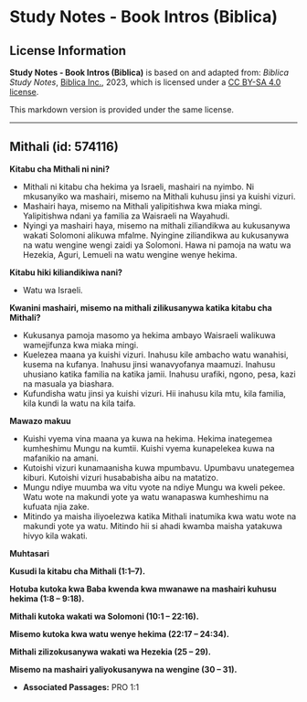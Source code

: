 # Study Notes - Book Intros (Biblica)

## License Information

**Study Notes - Book Intros (Biblica)** is based on and adapted from: _Biblica Study Notes_, [Biblica Inc.](https://www.biblica.com/), 2023, which is licensed under a [CC BY-SA 4.0 license](https://creativecommons.org/licenses/by-sa/4.0/legalcode.en).

This markdown version is provided under the same license.



--------------------------------

## Mithali (id: 574116)

**Kitabu cha Mithali ni nini?**

* Mithali ni kitabu cha hekima ya Israeli, mashairi na nyimbo. Ni mkusanyiko wa mashairi, misemo na Mithali kuhusu jinsi ya kuishi vizuri.
* Mashairi haya, misemo na Mithali yalipitishwa kwa miaka mingi. Yalipitishwa ndani ya familia za Waisraeli na Wayahudi.
* Nyingi ya mashairi haya, misemo na mithali ziliandikwa au kukusanywa wakati Solomoni alikuwa mfalme. Nyingine ziliandikwa au kukusanywa na watu wengine wengi zaidi ya Solomoni. Hawa ni pamoja na watu wa Hezekia, Aguri, Lemueli na watu wengine wenye hekima.

**Kitabu hiki kiliandikiwa nani?**

* Watu wa Israeli.

**Kwanini mashairi, misemo na mithali zilikusanywa katika kitabu cha Mithali?**

* Kukusanya pamoja masomo ya hekima ambayo Waisraeli walikuwa wamejifunza kwa miaka mingi.
* Kuelezea maana ya kuishi vizuri. Inahusu kile ambacho watu wanahisi, kusema na kufanya. Inahusu jinsi wanavyofanya maamuzi. Inahusu uhusiano katika familia na katika jamii. Inahusu urafiki, ngono, pesa, kazi na masuala ya biashara.
* Kufundisha watu jinsi ya kuishi vizuri. Hii inahusu kila mtu, kila familia, kila kundi la watu na kila taifa.

**Mawazo makuu**

* Kuishi vyema vina maana ya kuwa na hekima. Hekima inategemea kumheshimu Mungu na kumtii. Kuishi vyema kunapelekea kuwa na mafanikio na amani.
* Kutoishi vizuri kunamaanisha kuwa mpumbavu. Upumbavu unategemea kiburi. Kutoishi vizuri husababisha aibu na matatizo.
* Mungu ndiye muumba wa vitu vyote na ndiye Mungu wa kweli pekee. Watu wote na makundi yote ya watu wanapaswa kumheshimu na kufuata njia zake.
* Mitindo ya maisha iliyoelezwa katika Mithali inatumika kwa watu wote na makundi yote ya watu. Mitindo hii si ahadi kwamba maisha yatakuwa hivyo kila wakati.

**Muhtasari**

**Kusudi la kitabu cha Mithali (1:1–7\).**

**Hotuba kutoka kwa Baba kwenda kwa mwanawe na mashairi kuhusu hekima (1:8 – 9:18\).**

**Mithali kutoka wakati wa Solomoni (10:1 – 22:16\).**

**Misemo kutoka kwa watu wenye hekima (22:17 – 24:34\).**

**Mithali zilizokusanywa wakati wa Hezekia (25 – 29\).**

**Misemo na mashairi yaliyokusanywa na wengine (30 – 31\).**

* **Associated Passages:** PRO 1:1

